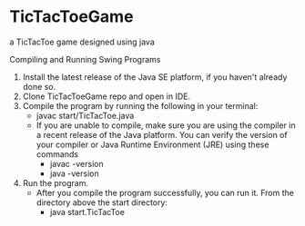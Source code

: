# TicTacToeGame
a TicTacToe game designed using java

Compiling and Running Swing Programs

1. Install the latest release of the Java SE platform, if you haven't already done so.
2. Clone TicTacToeGame repo and open in IDE.
3. Compile the program by running the following in your terminal:
     - javac start/TicTacToe.java
     - If you are unable to compile, make sure you are using the compiler in a recent release of the Java platform.         You can verify the version of your compiler or Java Runtime Environment (JRE) using these commands
          - javac -version
          - java -version
4. Run the program.
     - After you compile the program successfully, you can run it. From the directory above the start directory:
        - java start.TicTacToe
